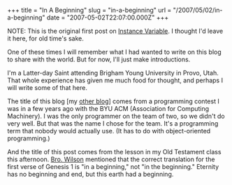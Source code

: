 +++
title = "In A Beginning"
slug = "in-a-beginning"
url = "/2007/05/02/in-a-beginning"
date = "2007-05-02T22:07:00.000Z"
+++

NOTE: This is the original first post on <a href="http://instancevariable.wordpress.com/">Instance Variable</a>. I thought I'd leave it here, for old time's sake.

One of these times I will remember what I had wanted to write on this blog to share with the world.  But for now, I'll just make introductions.

I'm a Latter-day Saint attending Brigham Young University in Provo, Utah.  That whole experience has given me much food for thought, and perhaps I will write some of that here.

The title of this blog [my <a href="http://instancevariable.wordpress.com/">other blog</a>] comes from a programming contest I was in a few years ago with the BYU ACM (Association for Computing Machinery).  I was the only programmer on the team of two, so we didn't do very well.  But that was the name I chose for the team.  It's a programming term that nobody would actually use.  (It has to do with object-oriented programming.)

And the title of this post comes from the lesson in my Old Testament class this afternoon.  [Bro. Wilson](http://rsc.byu.edu/authors/wilson-keith-j) mentioned that the correct translation for the first verse of Genesis 1 is "in a beginning," not "in the beginning."  Eternity has no beginning and end, but this earth had a beginning.
